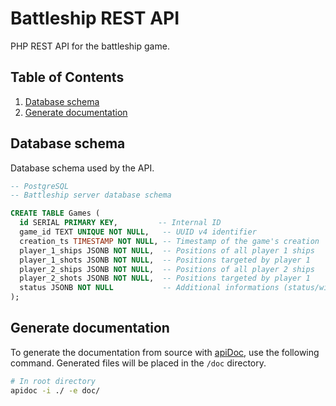 # Battleship REST API

PHP REST API for the battleship game.

## Table of Contents

1. [Database schema](#database-schema)
1. [Generate documentation](#generate-documentation)

## Database schema

Database schema used by the API.

```sql
-- PostgreSQL
-- Battleship server database schema

CREATE TABLE Games (
  id SERIAL PRIMARY KEY,         -- Internal ID
  game_id TEXT UNIQUE NOT NULL,   -- UUID v4 identifier
  creation_ts TIMESTAMP NOT NULL, -- Timestamp of the game's creation
  player_1_ships JSONB NOT NULL,  -- Positions of all player 1 ships
  player_1_shots JSONB NOT NULL,  -- Positions targeted by player 1
  player_2_ships JSONB NOT NULL,  -- Positions of all player 2 ships
  player_2_shots JSONB NOT NULL,  -- Positions targeted by player 1
  status JSONB NOT NULL           -- Additional informations (status/winner/turn)
);
```

## Generate documentation

To generate the documentation from source with [apiDoc](https://apidocjs.com/), use the following command. Generated files will be placed in the `/doc` directory.

```sh
# In root directory
apidoc -i ./ -e doc/
```
